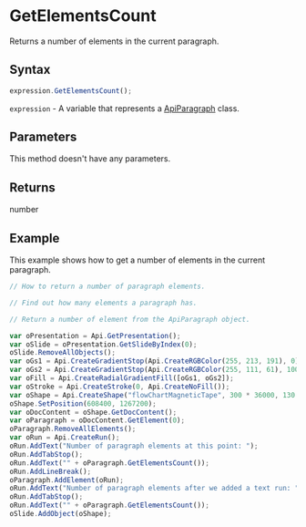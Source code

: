 # GetElementsCount

Returns a number of elements in the current paragraph.

## Syntax

```javascript
expression.GetElementsCount();
```

`expression` - A variable that represents a [ApiParagraph](../ApiParagraph.md) class.

## Parameters

This method doesn't have any parameters.

## Returns

number

## Example

This example shows how to get a number of elements in the current paragraph.

```javascript editor-pptx
// How to return a number of paragraph elements.

// Find out how many elements a paragraph has.

// Return a number of element from the ApiParagraph object.

var oPresentation = Api.GetPresentation();
var oSlide = oPresentation.GetSlideByIndex(0);
oSlide.RemoveAllObjects();
var oGs1 = Api.CreateGradientStop(Api.CreateRGBColor(255, 213, 191), 0);
var oGs2 = Api.CreateGradientStop(Api.CreateRGBColor(255, 111, 61), 100000);
var oFill = Api.CreateRadialGradientFill([oGs1, oGs2]);
var oStroke = Api.CreateStroke(0, Api.CreateNoFill());
var oShape = Api.CreateShape("flowChartMagneticTape", 300 * 36000, 130 * 36000, oFill, oStroke);
oShape.SetPosition(608400, 1267200);
var oDocContent = oShape.GetDocContent();
var oParagraph = oDocContent.GetElement(0);
oParagraph.RemoveAllElements();
var oRun = Api.CreateRun();
oRun.AddText("Number of paragraph elements at this point: ");
oRun.AddTabStop();
oRun.AddText("" + oParagraph.GetElementsCount());
oRun.AddLineBreak();
oParagraph.AddElement(oRun);
oRun.AddText("Number of paragraph elements after we added a text run: ");
oRun.AddTabStop();
oRun.AddText("" + oParagraph.GetElementsCount());
oSlide.AddObject(oShape);
```
